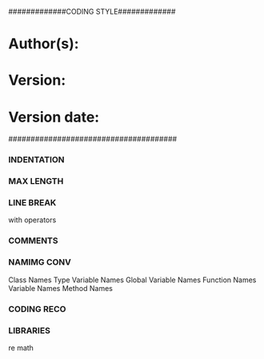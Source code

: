 #############CODING STYLE#############
# Author(s):                         #
# Version:                           #
# Version date:                      #
######################################

### INDENTATION ###

### MAX LENGTH ###

### LINE BREAK ###
with operators

### COMMENTS ###

### NAMIMG CONV ###
Class Names
Type Variable Names
Global Variable Names
Function Names
Variable Names
Method Names

### CODING RECO ###

### LIBRARIES ###
re
math
